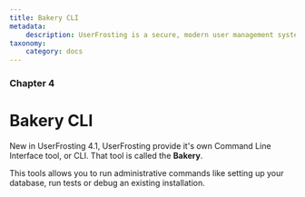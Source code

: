 ```yaml
---
title: Bakery CLI
metadata:
    description: UserFrosting is a secure, modern user management system for PHP.  This documentation website is designed to explain the basic concepts behind UserFrosting, how it was built, and how it works.
taxonomy:
    category: docs
---
```


### Chapter 4

# Bakery CLI

New in UserFrosting 4.1, UserFrosting provide it's own Command Line Interface tool, or CLI. That tool is called the **Bakery**.

This tools allows you to run administrative commands like setting up your database, run tests or debug an existing installation.
